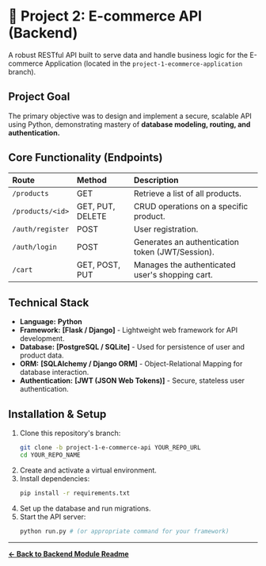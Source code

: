 # 🛒 Project 2: E-commerce API (Backend)

A robust RESTful API built to serve data and handle business logic for the E-commerce Application (located in the `project-1-ecommerce-application` branch).

## Project Goal

The primary objective was to design and implement a secure, scalable API using Python, demonstrating mastery of **database modeling, routing, and authentication.**

## Core Functionality (Endpoints)

| Route | Method | Description |
| :--- | :--- | :--- |
| `/products` | GET | Retrieve a list of all products. |
| `/products/<id>` | GET, PUT, DELETE | CRUD operations on a specific product. |
| `/auth/register` | POST | User registration. |
| `/auth/login` | POST | Generates an authentication token (JWT/Session). |
| `/cart` | GET, POST, PUT | Manages the authenticated user's shopping cart. |

## Technical Stack

* **Language:** **Python**
* **Framework:** **[Flask / Django]** - Lightweight web framework for API development.
* **Database:** **[PostgreSQL / SQLite]** - Used for persistence of user and product data.
* **ORM:** **[SQLAlchemy / Django ORM]** - Object-Relational Mapping for database interaction.
* **Authentication:** **[JWT (JSON Web Tokens)]** - Secure, stateless user authentication.

## Installation & Setup

1.  Clone this repository's branch:
    ```bash
    git clone -b project-1-e-commerce-api YOUR_REPO_URL
    cd YOUR_REPO_NAME
    ```
2.  Create and activate a virtual environment.
3.  Install dependencies:
    ```bash
    pip install -r requirements.txt
    ```
4.  Set up the database and run migrations.
5.  Start the API server:
    ```bash
    python run.py # (or appropriate command for your framework)
    ```

---
**[← Back to Backend Module Readme](https://github.com/emcca029-dev/ctse-projects/tree/main)**
